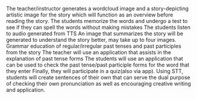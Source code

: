 The teacher/instructor generates a wordcloud image and a story-depicting artistic image for the story which will function as an overview before reading the story.
The students memorize the words and undergo a test to see if they can spell the words without making mistakes
The students listen to audio generated from TTS
An image that summarizes the story will be generated to understand the story better, may take up to four images.
Grammar education of regular/irregular past tenses and past participles from the story
The teacher will use an application that assists in the explanation of past tense forms
The students will use an application that can be used to check the past tense/past participle forms for the word that they enter
Finally, they will participate in a quiz(also via app).
Using STT, students will create sentences of their own that can serve the dual purpose of checking their own pronunciation as well as encouraging creative writing and application.
